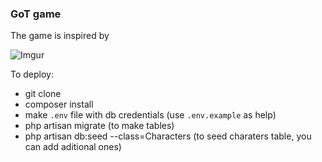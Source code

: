 ### GoT game

The game is inspired by 

![Imgur](https://i.imgur.com/LHI5Vhf.jpg)

To deploy: 
 - git clone
 - composer install 
 - make `.env` file with db credentials (use `.env.example` as help)
 - php artisan migrate (to make tables)
 - php artisan db:seed --class=Characters (to seed charaters table, you can add aditional ones)